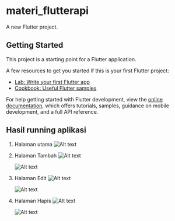 # materi_flutterapi

A new Flutter project.

## Getting Started

This project is a starting point for a Flutter application.

A few resources to get you started if this is your first Flutter project:

- [Lab: Write your first Flutter app](https://docs.flutter.dev/get-started/codelab)
- [Cookbook: Useful Flutter samples](https://docs.flutter.dev/cookbook)

For help getting started with Flutter development, view the
[online documentation](https://docs.flutter.dev/), which offers tutorials,
samples, guidance on mobile development, and a full API reference.


## Hasil running aplikasi

1. Halaman utama
![Alt text](https://user-images.githubusercontent.com/100464612/238175779-333e8544-fdc9-4b7b-94c3-059bb9d42916.png)

2. Halaman Tambah
   ![Alt text](https://user-images.githubusercontent.com/100464612/238175777-0a0f2ade-011c-4aaa-a31d-12077925b697.png)

   ![Alt text](https://user-images.githubusercontent.com/100464612/238175776-ab44dde3-d0da-4d23-90d0-0dc95b92e6a9.png)

3. Halaman Edit
   ![Alt text](https://user-images.githubusercontent.com/100464612/238175774-fe20063f-7651-418c-9e2e-1c0beaf84106.png)

   ![Alt text](https://user-images.githubusercontent.com/100464612/238175772-5dd7b4ff-0f89-49f1-a270-edc3297fd2fa.png)

4. Halaman Hapis
   ![Alt text](https://user-images.githubusercontent.com/100464612/238175766-9b9e5005-d2d9-452d-a50e-a8e16c1ebee1.png)

   ![Alt text](https://user-images.githubusercontent.com/100464612/238175770-ceb65169-0015-4655-8dc0-6d99dd9a603b.png)
